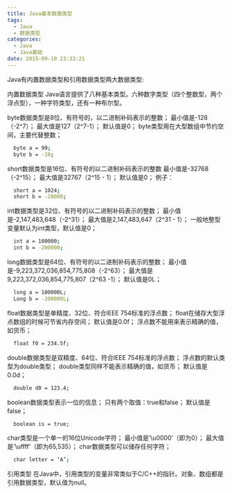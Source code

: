 ```yaml
---
title: Java基本数据类型
tags:
  - Java
  - 数据类型
categories:
  - Java
  - Java基础
date: 2015-09-10 23:33:21
---
```


Java有内置数据类型和引用数据类型两大数据类型:

内置数据类型
Java语言提供了八种基本类型。六种数字类型（四个整数型，两个浮点型），一种字符类型，还有一种布尔型。

byte数据类型是8位、有符号的，以二进制补码表示的整数；
最小值是-128（-2^7）；
最大值是127（2^7-1）；
默认值是0；
byte类型用在大型数组中节约空间，主要代替整数；
``` bash
  byte a = 99;
  byte b = -10;
```

short数据类型是16位、有符号的以二进制补码表示的整数
最小值是-32768（-2^15）；
最大值是32767（2^15 - 1）；
默认值是0；
例子：
``` bash
  short a = 1024;
  short b = -20000;
```

int数据类型是32位、有符号的以二进制补码表示的整数；
最小值是-2,147,483,648（-2^31）；
最大值是2,147,483,647（2^31 - 1）；
一般地整型变量默认为int类型，默认值是0；
``` bash
  int a = 100000;
  int b = -200000;
```

long数据类型是64位、有符号的以二进制补码表示的整数；
最小值是-9,223,372,036,854,775,808（-2^63）；
最大值是9,223,372,036,854,775,807（2^63 -1）；
默认值是0L；
``` bash
  long a = 100000L;
  Long b = -200000L;
```

float数据类型是单精度、32位、符合IEEE 754标准的浮点数；
float在储存大型浮点数组的时候可节省内存空间；
默认值是0.0f；
浮点数不能用来表示精确的值，如货币；
``` bash
  float f0 = 234.5f;
```

double数据类型是双精度、64位、符合IEEE 754标准的浮点数；
浮点数的默认类型为double类型；
double类型同样不能表示精确的值，如货币；
默认值是0.0d；
``` bash
  double d0 = 123.4;
```

boolean数据类型表示一位的信息；
只有两个取值：true和false；
默认值是false；
``` bash
  boolean is = true;
```

char类型是一个单一的16位Unicode字符；
最小值是’\u0000’（即为0）；
最大值是’\uffff’（即为65,535）；
char数据类型可以储存任何字符；
``` bash
  char letter = ‘A’;
```

引用类型
在Java中，引用类型的变量非常类似于C/C++的指针。对象、数组都是引用数据类型，默认值为null。
